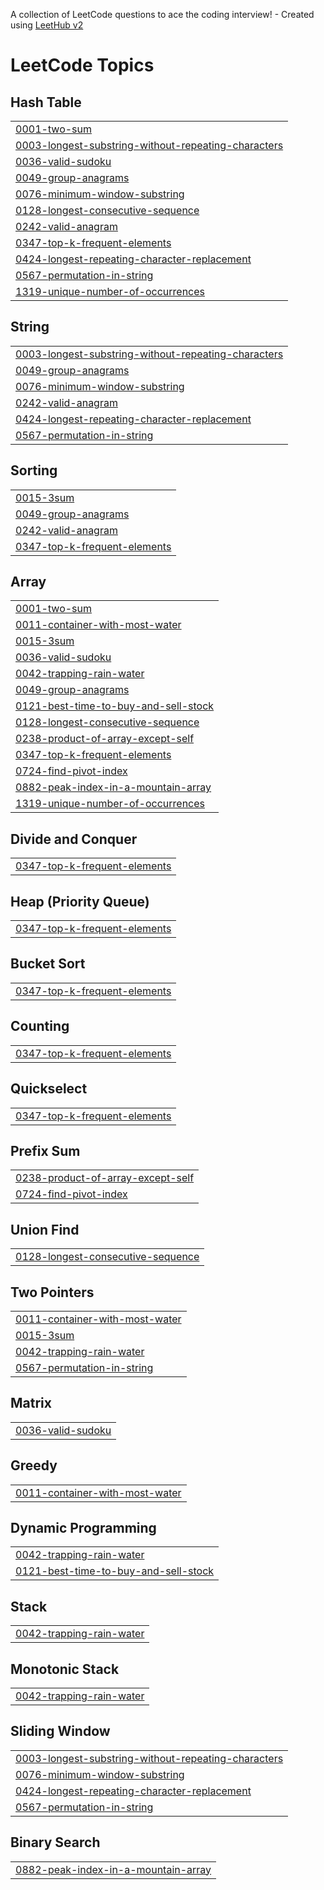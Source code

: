 A collection of LeetCode questions to ace the coding interview! - Created using [LeetHub v2](https://github.com/arunbhardwaj/LeetHub-2.0)
<!---LeetCode Topics Start-->
# LeetCode Topics
## Hash Table
|  |
| ------- |
| [0001-two-sum](https://github.com/AliRizvi433/leetcode/tree/master/0001-two-sum) |
| [0003-longest-substring-without-repeating-characters](https://github.com/AliRizvi433/leetcode/tree/master/0003-longest-substring-without-repeating-characters) |
| [0036-valid-sudoku](https://github.com/AliRizvi433/leetcode/tree/master/0036-valid-sudoku) |
| [0049-group-anagrams](https://github.com/AliRizvi433/leetcode/tree/master/0049-group-anagrams) |
| [0076-minimum-window-substring](https://github.com/AliRizvi433/leetcode/tree/master/0076-minimum-window-substring) |
| [0128-longest-consecutive-sequence](https://github.com/AliRizvi433/leetcode/tree/master/0128-longest-consecutive-sequence) |
| [0242-valid-anagram](https://github.com/AliRizvi433/leetcode/tree/master/0242-valid-anagram) |
| [0347-top-k-frequent-elements](https://github.com/AliRizvi433/leetcode/tree/master/0347-top-k-frequent-elements) |
| [0424-longest-repeating-character-replacement](https://github.com/AliRizvi433/leetcode/tree/master/0424-longest-repeating-character-replacement) |
| [0567-permutation-in-string](https://github.com/AliRizvi433/leetcode/tree/master/0567-permutation-in-string) |
| [1319-unique-number-of-occurrences](https://github.com/AliRizvi433/leetcode/tree/master/1319-unique-number-of-occurrences) |
## String
|  |
| ------- |
| [0003-longest-substring-without-repeating-characters](https://github.com/AliRizvi433/leetcode/tree/master/0003-longest-substring-without-repeating-characters) |
| [0049-group-anagrams](https://github.com/AliRizvi433/leetcode/tree/master/0049-group-anagrams) |
| [0076-minimum-window-substring](https://github.com/AliRizvi433/leetcode/tree/master/0076-minimum-window-substring) |
| [0242-valid-anagram](https://github.com/AliRizvi433/leetcode/tree/master/0242-valid-anagram) |
| [0424-longest-repeating-character-replacement](https://github.com/AliRizvi433/leetcode/tree/master/0424-longest-repeating-character-replacement) |
| [0567-permutation-in-string](https://github.com/AliRizvi433/leetcode/tree/master/0567-permutation-in-string) |
## Sorting
|  |
| ------- |
| [0015-3sum](https://github.com/AliRizvi433/leetcode/tree/master/0015-3sum) |
| [0049-group-anagrams](https://github.com/AliRizvi433/leetcode/tree/master/0049-group-anagrams) |
| [0242-valid-anagram](https://github.com/AliRizvi433/leetcode/tree/master/0242-valid-anagram) |
| [0347-top-k-frequent-elements](https://github.com/AliRizvi433/leetcode/tree/master/0347-top-k-frequent-elements) |
## Array
|  |
| ------- |
| [0001-two-sum](https://github.com/AliRizvi433/leetcode/tree/master/0001-two-sum) |
| [0011-container-with-most-water](https://github.com/AliRizvi433/leetcode/tree/master/0011-container-with-most-water) |
| [0015-3sum](https://github.com/AliRizvi433/leetcode/tree/master/0015-3sum) |
| [0036-valid-sudoku](https://github.com/AliRizvi433/leetcode/tree/master/0036-valid-sudoku) |
| [0042-trapping-rain-water](https://github.com/AliRizvi433/leetcode/tree/master/0042-trapping-rain-water) |
| [0049-group-anagrams](https://github.com/AliRizvi433/leetcode/tree/master/0049-group-anagrams) |
| [0121-best-time-to-buy-and-sell-stock](https://github.com/AliRizvi433/leetcode/tree/master/0121-best-time-to-buy-and-sell-stock) |
| [0128-longest-consecutive-sequence](https://github.com/AliRizvi433/leetcode/tree/master/0128-longest-consecutive-sequence) |
| [0238-product-of-array-except-self](https://github.com/AliRizvi433/leetcode/tree/master/0238-product-of-array-except-self) |
| [0347-top-k-frequent-elements](https://github.com/AliRizvi433/leetcode/tree/master/0347-top-k-frequent-elements) |
| [0724-find-pivot-index](https://github.com/AliRizvi433/leetcode/tree/master/0724-find-pivot-index) |
| [0882-peak-index-in-a-mountain-array](https://github.com/AliRizvi433/leetcode/tree/master/0882-peak-index-in-a-mountain-array) |
| [1319-unique-number-of-occurrences](https://github.com/AliRizvi433/leetcode/tree/master/1319-unique-number-of-occurrences) |
## Divide and Conquer
|  |
| ------- |
| [0347-top-k-frequent-elements](https://github.com/AliRizvi433/leetcode/tree/master/0347-top-k-frequent-elements) |
## Heap (Priority Queue)
|  |
| ------- |
| [0347-top-k-frequent-elements](https://github.com/AliRizvi433/leetcode/tree/master/0347-top-k-frequent-elements) |
## Bucket Sort
|  |
| ------- |
| [0347-top-k-frequent-elements](https://github.com/AliRizvi433/leetcode/tree/master/0347-top-k-frequent-elements) |
## Counting
|  |
| ------- |
| [0347-top-k-frequent-elements](https://github.com/AliRizvi433/leetcode/tree/master/0347-top-k-frequent-elements) |
## Quickselect
|  |
| ------- |
| [0347-top-k-frequent-elements](https://github.com/AliRizvi433/leetcode/tree/master/0347-top-k-frequent-elements) |
## Prefix Sum
|  |
| ------- |
| [0238-product-of-array-except-self](https://github.com/AliRizvi433/leetcode/tree/master/0238-product-of-array-except-self) |
| [0724-find-pivot-index](https://github.com/AliRizvi433/leetcode/tree/master/0724-find-pivot-index) |
## Union Find
|  |
| ------- |
| [0128-longest-consecutive-sequence](https://github.com/AliRizvi433/leetcode/tree/master/0128-longest-consecutive-sequence) |
## Two Pointers
|  |
| ------- |
| [0011-container-with-most-water](https://github.com/AliRizvi433/leetcode/tree/master/0011-container-with-most-water) |
| [0015-3sum](https://github.com/AliRizvi433/leetcode/tree/master/0015-3sum) |
| [0042-trapping-rain-water](https://github.com/AliRizvi433/leetcode/tree/master/0042-trapping-rain-water) |
| [0567-permutation-in-string](https://github.com/AliRizvi433/leetcode/tree/master/0567-permutation-in-string) |
## Matrix
|  |
| ------- |
| [0036-valid-sudoku](https://github.com/AliRizvi433/leetcode/tree/master/0036-valid-sudoku) |
## Greedy
|  |
| ------- |
| [0011-container-with-most-water](https://github.com/AliRizvi433/leetcode/tree/master/0011-container-with-most-water) |
## Dynamic Programming
|  |
| ------- |
| [0042-trapping-rain-water](https://github.com/AliRizvi433/leetcode/tree/master/0042-trapping-rain-water) |
| [0121-best-time-to-buy-and-sell-stock](https://github.com/AliRizvi433/leetcode/tree/master/0121-best-time-to-buy-and-sell-stock) |
## Stack
|  |
| ------- |
| [0042-trapping-rain-water](https://github.com/AliRizvi433/leetcode/tree/master/0042-trapping-rain-water) |
## Monotonic Stack
|  |
| ------- |
| [0042-trapping-rain-water](https://github.com/AliRizvi433/leetcode/tree/master/0042-trapping-rain-water) |
## Sliding Window
|  |
| ------- |
| [0003-longest-substring-without-repeating-characters](https://github.com/AliRizvi433/leetcode/tree/master/0003-longest-substring-without-repeating-characters) |
| [0076-minimum-window-substring](https://github.com/AliRizvi433/leetcode/tree/master/0076-minimum-window-substring) |
| [0424-longest-repeating-character-replacement](https://github.com/AliRizvi433/leetcode/tree/master/0424-longest-repeating-character-replacement) |
| [0567-permutation-in-string](https://github.com/AliRizvi433/leetcode/tree/master/0567-permutation-in-string) |
## Binary Search
|  |
| ------- |
| [0882-peak-index-in-a-mountain-array](https://github.com/AliRizvi433/leetcode/tree/master/0882-peak-index-in-a-mountain-array) |
<!---LeetCode Topics End-->